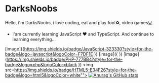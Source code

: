 <h1>DarksNoobs</h1>
Hello, i'm DarksNoobs, i love coding, eat and play foot⚽, video games💻. 

* I'am currently learning JavaScript :heart: and TypeScript. And continue to learning everything...

[image]({https://img.shields.io/badge/JavaScript-323330?style=for-the-badge&logo=javascript&logoColor=F7DF1E
})
[image]({
})
[image](https://img.shields.io/badge/PHP-777BB4?style=for-the-badge&logo=php&logoColor=black
})
<img src=https://img.shields.io/badge/HTML5-E34F26?style=for-the-badge&logo=html5&logoColor=white""></img>
[![Anurag's GitHub stats](https://github-readme-stats.vercel.app/api?username=DarksNoobsDev&theme=gruvbox)](https://github.com/DarksNoobsDev/github-readme-stats)

